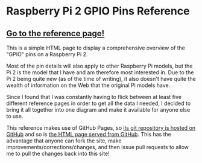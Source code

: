Raspberry Pi 2 GPIO Pins Reference
==================================

[Go to the reference page!](https://aziraphale.github.io/pi-pins/)
--------------------------------------

This is a simple HTML page to display a comprehensive overview of the "GPIO" pins on a Raspberry Pi 2.

Most of the pin details will also apply to other Raspberry Pi models, but the Pi 2 is the model that I have and am therefore most interested in. Due to the Pi 2 being quite new (as of the time of writing), it also doesn't have quite the wealth of information on the Web that the original Pi models have.

Since I found that I was constantly having to flick between at least five different reference pages in order to get all the data I needed, I decided to bring it all together into one diagram and make it available for anyone else to use.

This reference makes use of GitHub Pages, so [its git repository is hosted on GitHub](https://github.com/aziraphale/pi-pins/) and so is [the HTML page served from GitHub](https://aziraphale.github.io/pi-pins/). This has the advantage that anyone can fork the site, make improvements/corrections/changes, and then issue pull requests to allow me to pull the changes back into this site!
